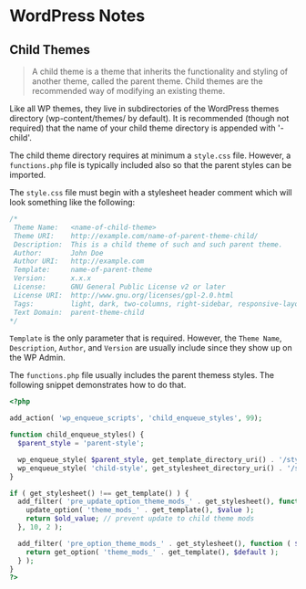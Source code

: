 # WordPress Notes


## Child Themes

> A child theme is a theme that inherits the functionality and styling of
> another theme, called the parent theme.  Child themes are the recommended way
> of modifying an existing theme.

Like all WP themes, they live in subdirectories of the WordPress themes
directory (wp-content/themes/ by default).  It is recommended (though not
required) that the name of your child theme directory is appended with '-child'.

The child theme directory requires at minimum a `style.css` file.  However, a
`functions.php` file is typically included also so that the parent styles can
be imported.

The `style.css` file must begin with a stylesheet header comment which will
look something like the following:

```css
/*
 Theme Name:   <name-of-child-theme>
 Theme URI:    http://example.com/name-of-parent-theme-child/
 Description:  This is a child theme of such and such parent theme.
 Author:       John Doe
 Author URI:   http://example.com
 Template:     name-of-parent-theme
 Version:      x.x.x
 License:      GNU General Public License v2 or later
 License URI:  http://www.gnu.org/licenses/gpl-2.0.html
 Tags:         light, dark, two-columns, right-sidebar, responsive-layout, accessibility-ready
 Text Domain:  parent-theme-child
*/
```

`Template` is the only parameter that is required.  However, the `Theme Name`,
`Description`, `Author`, and `Version` are usually include since they show up
on the WP Admin.

The `functions.php` file usually includes the parent themess styles.  The
following snippet demonstrates how to do that.

```php
<?php

add_action( 'wp_enqueue_scripts', 'child_enqueue_styles', 99);

function child_enqueue_styles() {
  $parent_style = 'parent-style';

  wp_enqueue_style( $parent_style, get_template_directory_uri() . '/style.css' );
  wp_enqueue_style( 'child-style', get_stylesheet_directory_uri() . '/style.css', array( $parent_style ) );
}

if ( get_stylesheet() !== get_template() ) {
  add_filter( 'pre_update_option_theme_mods_' . get_stylesheet(), function ( $value, $old_value ) {
    update_option( 'theme_mods_' . get_template(), $value );
    return $old_value; // prevent update to child theme mods
  }, 10, 2 );

  add_filter( 'pre_option_theme_mods_' . get_stylesheet(), function ( $default ) {
    return get_option( 'theme_mods_' . get_template(), $default );
  } );
}
?>
```
